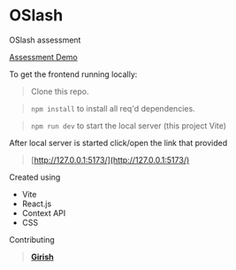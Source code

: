 # OSlash
OSlash assessment

[Assessment Demo](https://nadeemoslash.web.app/)

To get the frontend running locally:

>Clone this repo.

>`npm install` to install all req'd dependencies.

>`npm run dev` to start the local server (this project Vite)

After local server is started click/open the link that provided
>[http://127.0.0.1:5173/](http://127.0.0.1:5173/)

Created using 
- Vite
- React.js
- Context API
- CSS

Contributing
>[**Girish**]([https://github.com/S-Nadeem](https://github.com/Girish3214/))
